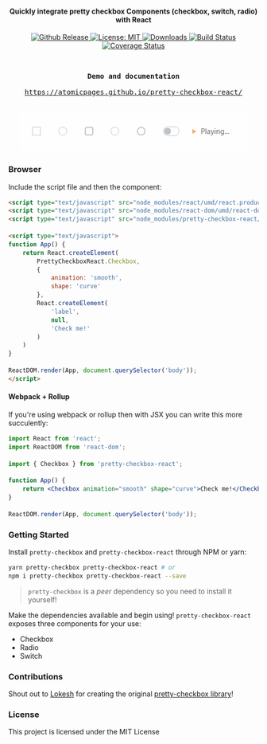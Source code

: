 <h4 align="center">Quickly integrate pretty checkbox Components (checkbox, switch, radio) with React</h4>

<p align="center">
 <a href="https://github.com/atomicpages/pretty-checkbox-react/releases">
    <img src="https://img.shields.io/github/release/atomicpages/pretty-checkbox-react.svg?style=flat-square&colorA=8033b0&colorB=75b7dd" alt="Github Release">
  </a>
   <a href="LICENSE">
    <img alt="License: MIT" src="https://img.shields.io/github/license/atomicpages/pretty-checkbox-react.svg?style=flat-square">
  </a>
   <a href="#">
    <img src="https://img.shields.io/npm/dm/pretty-checkbox-react.svg?style=flat-square&colorA=8033b0&colorB=75b7dd" alt="Downloads">
  </a>
  <a href="https://travis-ci.org/atomicpages/pretty-checkbox-react" target="_blank" rel="nofollow noreferred noopener">
    <img alt="Build Status" src="https://img.shields.io/travis/atomicpages/pretty-checkbox-react.svg?style=flat-square">
  </a>
  <a href='https://coveralls.io/github/atomicpages/pretty-checkbox-react?branch=master'>
    <img alt="Coverage Status" src="https://img.shields.io/coveralls/github/atomicpages/pretty-checkbox-react/master.svg?style=flat-square">
  </a>
</p>
<br>

<div class="highlight highlight-source-shell">
<pre>
<div align="center"><strong >Demo and documentation</strong></div>
<div align="center"><a align="center" href="https://atomicpages.github.io/pretty-checkbox-react/">https://atomicpages.github.io/pretty-checkbox-react/</a></div>
</pre>
</div>

<div align="center">
    <img src="preview.gif" alt="Pretty checkbox preview" />
</div>

### Browser
Include the script file and then the component:

```html
<script type="text/javascript" src="node_modules/react/umd/react.production.min.js"></script>
<script type="text/javascript" src="node_modules/react-dom/umd/react-dom.production.min.js"></script>
<script type="text/javascript" src="node_modules/pretty-checkbox-react/dist/pretty-checkbox-react.min.js"></script>

<script type="text/javascript">
function App() {
    return React.createElement(
        PrettyCheckboxReact.Checkbox,
        {
            animation: 'smooth',
            shape: 'curve'
        },
        React.createElement(
            'label',
            null,
            'Check me!'
        )
    )
}

ReactDOM.render(App, document.querySelector('body'));
</script>
```

#### Webpack + Rollup
If you're using webpack or rollup then with JSX you can write this more succulently:

```jsx
import React from 'react';
import ReactDOM from 'react-dom';

import { Checkbox } from 'pretty-checkbox-react';

function App() {
    return <Checkbox animation="smooth" shape="curve">Check me!</Checkbox>;
}

ReactDOM.render(App, document.querySelector('body'));
```

### Getting Started
Install `pretty-checkbox` and `pretty-checkbox-react` through NPM or yarn:

```bash
yarn pretty-checkbox pretty-checkbox-react # or
npm i pretty-checkbox pretty-checkbox-react --save
```

> `pretty-checkbox` is a _peer_ dependency so you need to install it yourself!

Make the dependencies available and begin using! `pretty-checkbox-react` exposes three components for your use:

* Checkbox
* Radio
* Switch

### Contributions
Shout out to [Lokesh](https://github.com/lokesh-coder) for creating the original [pretty-checkbox library](https://github.com/lokesh-coder/pretty-checkbox)!

### License
This project is licensed under the MIT License
